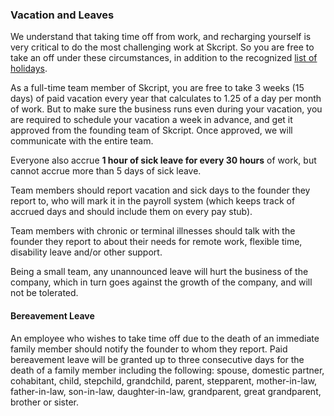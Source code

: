 ### Vacation and Leaves

We understand that taking time off from work, and recharging yourself is very critical to do the most challenging work at Skcript. So you are free to take an off under these circumstances, in addition to the recognized [list of holidays](https://github.com/skcript/BlueBook/blob/master/Perks/Holidays.md).

As a full-time team member of Skcript, you are free to take 3 weeks (15 days) of paid vacation every year that calculates to 1.25 of a day per month of work. But to make sure the business runs even during your vacation, you are required to schedule your vacation a week in advance, and get it approved from the founding team of Skcript. Once approved, we will communicate with the entire team.

Everyone also accrue **1 hour of sick leave for every 30 hours** of work, but cannot accrue more than 5 days of sick leave.

Team members should report vacation and sick days to the founder they report to, who will mark it in the payroll system (which keeps track of accrued days and should include them on every pay stub).

Team members with chronic or terminal illnesses should talk with the founder they report to about their needs for remote work, flexible time, disability leave and/or other support.

Being a small team, any unannounced leave will hurt the business of the company, which in turn goes against the growth of the company, and will not be tolerated.

#### Bereavement Leave

An employee who wishes to take time off due to the death of an immediate family member should notify the founder to whom they report. Paid bereavement leave will be granted up to three consecutive days for the death of a family member including the following:  spouse, domestic partner, cohabitant, child, stepchild, grandchild, parent, stepparent, mother-in-law, father-in-law, son-in-law, daughter-in-law, grandparent, great grandparent, brother or sister.
